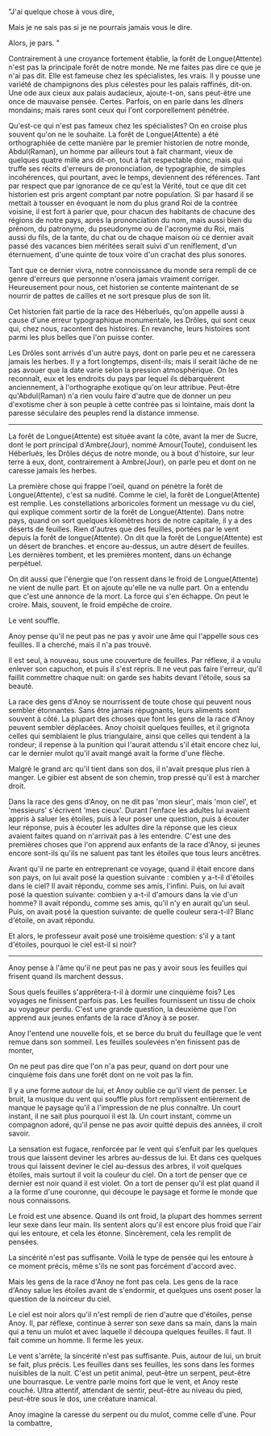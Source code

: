 "J'ai quelque chose à vous dire,

Mais je ne sais pas si je ne pourrais jamais vous le dire.

Alors, je pars.
"

Contrairement à une croyance fortement établie, la forêt de
Longue(Attente) n'est pas la principale forêt de notre monde. Ne me
faites pas dire ce que je n'ai pas dit. Elle est fameuse chez les
spécialistes, les vrais. Il y pousse une variété de champignons des
plus célestes pour les palais raffinés, dit-on. Une ode aux cieux aux
palais audacieux, ajoute-t-on, sans peut-être une once de mauvaise
pensée. Certes. Parfois, on en parle dans les dîners mondains; mais
rares sont ceux qui l'ont corporellement pénétrée.

Qu'est-ce qui n'est pas fameux chez les spécialistes? On en croise
plus souvent qu'on ne le souhaite. La forêt de Longue(Attente) a été
orthographiée de cette manière par le premier historien de notre
monde, Abdul(Raman), un homme par ailleurs tout à fait charmant, vieux
de quelques quatre mille ans dit-on, tout à fait respectable donc,
mais qui truffe ses récits d'erreurs de prononciation, de typographie,
de simples incohérences, qui pourtant, avec le temps, deviennent des
références. Tant par respect que par ignorance de ce qu'est la Vérité,
tout ce que dit cet historien est pris argent comptant par notre
population. Si par hasard il se mettait à tousser en évoquant le nom
du plus grand Roi de la contrée voisine, il est fort à parier que,
pour chacun des habitants de chacune des régions de notre pays, après
la prononciation du nom, mais aussi bien du prénom, du patronyme, du
pseudonyme ou de l'acronyme du Roi, mais aussi du fils, de la tante,
du chat ou de chaque maison où ce dernier avait passé des vacances
bien méritées serait suivi d'un reniflement, d'un éternuement, d'une
quinte de toux voire d'un crachat des plus sonores.

Tant que ce dernier vivra, notre connoissance du monde sera rempli de
ce genre d'erreurs que personne n'osera jamais vraiment
corriger. Heureusement pour nous, cet historien se contente maintenant
de se nourrir de pattes de cailles et ne sort presque plus de son lit.

Cet historien fait partie de la race des Héberlués, qu'on appelle
aussi à cause d'une erreur typographique monumentale, les Drôles, qui
sont ceux qui, chez nous, racontent des histoires. En revanche, leurs
histoires sont parmi les plus belles que l'on puisse conter. <!--
chouettes, et j'aurais vraiment aimé vous en -->
<!-- raconter une, mais je n'ai malheureusement aucun talent à ce -->
<!-- niveau-là, bref, passons. -->

Les Drôles sont arrivés d'un autre pays, dont on parle peu et ne
caressera jamais les herbes. Il y a fort longtemps, disent-ils; mais
il serait lâche de ne pas avouer que la date varie selon la pression
atmosphérique.  On les reconnaît, eux et les endroits du pays par
lequel ils débarquèrent anciennement, à l'orthographe exotique qu'on
leur attribue. Peut-être qu'Abdul(Raman) n'a rien voulu faire d'autre
que de donner un peu d'exotisme cher à son peuple à cette contrée pas
si lointaine, mais dont la paresse séculaire des peuples rend la
distance immense.

____

La forêt de Longue(Attente) est située avant la côte, avant la mer de
Sucre, dont le port principal d'Ambre(Jour), nommé Amour(Toute),
conduisent les Héberlués, les Drôles déçus de notre monde, ou à bout
d'histoire, sur leur terre à eux, dont, contrairement à Ambre(Jour),
on parle peu et dont on ne caresse jamais les herbes.

La première chose qui frappe l'oeil, quand on pénètre la forêt de
Longue(Attente), c'est sa nudité. Comme le ciel, la forêt de
Longue(Attente) est remplie. Les constellations arboricoles forment un
message vu du ciel, qui explique comment sortir de la forêt de
Longue(Attente).  Dans notre pays, quand on sort quelques kilomètres
hors de notre capitale, il y a des déserts de feuilles. Rien d'autres
que des feuilles, portées par le vent depuis la forêt de
longue(Attente). On dit que la forêt de Longue(Attente) est un désert
de branches. et encore au-dessus, un autre désert de feuilles. Les
dernières tombent, et les premières montent, dans un échange
perpétuel.

On dit aussi que l'énergie que l'on ressent dans le froid de
Longue(Attente) ne vient de nulle part. Et on ajoute qu'elle ne va
nulle part. On a entendu que c'est une annonce de la mort. La force
qui s'en échappe. On peut le croire. Mais, souvent, le froid empêche
de croire.

Le vent souffle.

Anoy pense qu'il ne peut pas ne pas y avoir une âme qui l'appelle sous
ces feuilles. Il a cherché, mais il n'a pas trouvé.

Il est seul, à nouveau, sous une couverture de feuilles. Par réflexe,
il a voulu enlever son capuchon, et puis il s'est repris. Il ne veut
pas faire l'erreur, qu'il faillit commettre chaque nuit: on garde ses
habits devant l'étoile, sous sa beauté.

La race des gens d'Anoy se nourrissent de toute chose qui peuvent nous
sembler étonnantes. Sans être jamais répugnants, leurs aliments sont
souvent à côté. La plupart des choses que font les gens de la race
d'Anoy peuvent sembler déplacées. Anoy choisit quelques feuilles, et
il grignota celles qui semblaient le plus triangulaire, ainsi que
celles qui tendent à la rondeur; il repense à la punition qui l'aurait
attendu s'il était encore chez lui, car le dernier mulot qu'il avait
mangé avait la forme d'une flèche.

Malgré le grand arc qu'il tient dans son dos, il n'avait presque plus
rien à manger. Le gibier est absent de son chemin, trop pressé qu'il
est à marcher droit.

Dans la race des gens d'Anoy, on ne dit pas 'mon sieur', mais 'mon
ciel', et 'messieurs' s'écrivent 'mes cieux'. Durant l'enface les
adultes lui avaient appris à saluer les étoiles, puis à leur poser une
question, puis à écouter leur réponse, puis à écouter les adultes dire
la réponse que les cieux avaient faites quand on n'arrivait pas à les
entendre. C'est une des premières choses que l'on apprend aux enfants
de la race d'Anoy, si jeunes encore sont-ils qu'ils ne saluent pas
tant les étoiles que tous leurs ancêtres.

Avant qu'il ne parte en entreprenant ce voyage, quand il était encore
dans son pays, on lui avait posé la question suivante : combien y
a-t-il d'étoiles dans le ciel? Il avait répondu, comme ses amis,
l'infini. Puis, on lui avait posé la question suivante: combien y
a-t-il d'amours dans la vie d'un homme? Il avait répondu, comme ses
amis, qu'il n'y en aurait qu'un seul. Puis, on avait posé la question
suivante: de quelle couleur sera-t-il? Blanc d'étoile, on avait
répondu.

Et alors, le professeur avait posé une troisième question: s'il y a
tant d'étoiles, pourquoi le ciel est-il si noir?

_____


Anoy pense à l'âme qu'il ne peut pas ne pas y avoir sous les feuilles
qui frisent quand ils marchent dessus.

Sous quels feuilles s'apprêtera-t-il à dormir une cinquième fois? Les
voyages ne finissent parfois pas. Les feuilles fournissent un tissu de
choix au voyageur perdu. C'est une grande question, la deuxième que
l'on apprend aux jeunes enfants de la race d'Anoy à se poser.

Anoy l'entend une nouvelle fois, et se berce du bruit du feuillage que
le vent remue dans son sommeil. Les feuilles soulevées n'en finissent
pas de monter, 

On ne peut pas dire que l'on n'a pas peur, quand on dort pour une
cinquième fois dans une forêt dont on ne voit pas la fin. 

Il y a une forme autour de lui, et Anoy oublie ce qu'il vient de
penser. Le bruit, la musique du vent qui souffle plus fort remplissent
entièrement de manque le paysage qu'il a l'impression de ne plus
connaître. Un court instant, il ne sait plus pourquoi il est là. Un
court instant, comme un compagnon adoré, qu'il pense ne pas avoir
quitté depuis des années, il croit savoir.

La sensation est fugace, renforcée par le vent qui s'enfuit par les
quelques trous que laissent deviner les arbres au-dessus de lui. Et
dans ces quelques trous qui laissent deviner le ciel au-dessus des
arbres, il voit quelques étoiles, mais surtout il voit la couleur du
ciel. On a tort de penser que ce dernier est noir quand il est
violet. On a tort de penser qu'il est plat quand il a la forme d'une
couronne, qui découpe le paysage et forme le monde que nous
connaissons.

Le froid est une absence. Quand ils ont froid, la plupart des hommes
serrent leur sexe dans leur main. Ils sentent alors qu'il est encore
plus froid que l'air qui les entoure, et cela les étonne. Sincèrement,
cela les remplit de pensées. 

La sincérité n'est pas suffisante. Voilà le type de pensée qui les
entoure à ce moment précis, même s'ils ne sont pas forcément d'accord
avec.

Mais les gens de la race d'Anoy ne font pas cela. Les gens de la race
d'Anoy salue les étoiles avant de s'endormir, et quelques uns osent
poser la question de la noirceur du ciel.

Le ciel est noir alors qu'il n'est rempli de rien d'autre que
d'étoiles, pense Anoy. Il, par réflexe, continue à serrer son sexe
dans sa main, dans la main qui a tenu un mulot et avec laquelle il
découpa quelques feuilles. Il faut. Il fait comme un homme. Il ferme
les yeux.

Le vent s'arrête, la sincérité n'est pas suffisante. Puis, autour de
lui, un bruit se fait, plus précis. Les feuilles dans ses feuilles,
les sons dans les formes nuisibles de la nuit. C'est un petit animal,
peut-être un serpent, peut-être une bourrasque. Le ventre parle moins
fort que le vent, et Anoy reste couché. Ultra attentif, attendant de
sentir, peut-être au niveau du pied, peut-être sous le dos, une
créature inamical.

Anoy imagine la caresse du serpent ou du mulot, comme celle
d'une. Pour la combattre,

